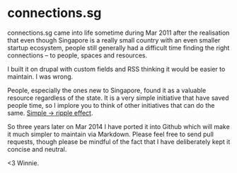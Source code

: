 connections.sg
==============

connections.sg came into life sometime during Mar 2011 after the realisation that even though Singapore is a really small country with an even smaller startup ecosystem, people still generally had a difficult time finding the right connections – to people, spaces and resources. 

I built it on drupal with custom fields and RSS thinking it would be easier to maintain. I was wrong. 

People, especially the ones new to Singapore, found it as a valuable resource regardless of the state. It is a very simple initiative that have saved people time, so I implore you to think of other initiatives that can do the same. [Simple -> ripple effect](https://medium.com/changing-the-world-with-lines-of-code/f01c677b630f). 

So three years later on Mar 2014 I have ported it into Github which will make it much simpler to maintain via Markdown. Please feel free to send pull requests, though please be mindful of the fact that I have deliberately kept it concise and neutral. 

<3 Winnie.
